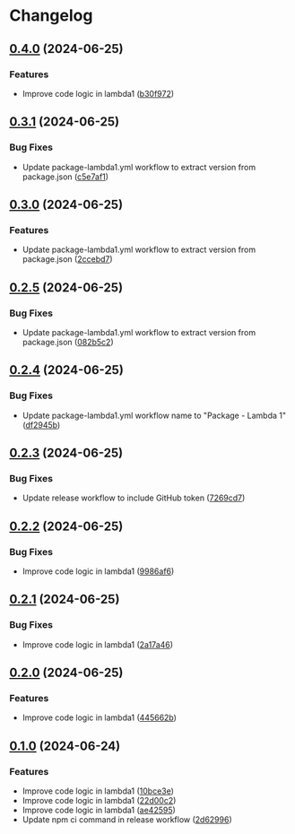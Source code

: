 # Changelog

## [0.4.0](https://github.com/hasithaishere/google-release-action-monorepo-test/compare/lambda1@v0.3.1...lambda1@v0.4.0) (2024-06-25)


### Features

* Improve code logic in lambda1 ([b30f972](https://github.com/hasithaishere/google-release-action-monorepo-test/commit/b30f972b0da463b925c64a68d586ba6673f2576f))

## [0.3.1](https://github.com/hasithaishere/google-release-action-monorepo-test/compare/lambda1@v0.3.0...lambda1@v0.3.1) (2024-06-25)


### Bug Fixes

* Update package-lambda1.yml workflow to extract version from package.json ([c5e7af1](https://github.com/hasithaishere/google-release-action-monorepo-test/commit/c5e7af1b0199052dfe651523e29b7f952f6ec875))

## [0.3.0](https://github.com/hasithaishere/google-release-action-monorepo-test/compare/lambda1@v0.2.5...lambda1@v0.3.0) (2024-06-25)


### Features

* Update package-lambda1.yml workflow to extract version from package.json ([2ccebd7](https://github.com/hasithaishere/google-release-action-monorepo-test/commit/2ccebd75ea4f53785ee27c33740426361bbcc25e))

## [0.2.5](https://github.com/hasithaishere/google-release-action-monorepo-test/compare/lambda1@v0.2.4...lambda1@v0.2.5) (2024-06-25)


### Bug Fixes

* Update package-lambda1.yml workflow to extract version from package.json ([082b5c2](https://github.com/hasithaishere/google-release-action-monorepo-test/commit/082b5c2d6856fd4dbd35b6663fe4752c0095ba37))

## [0.2.4](https://github.com/hasithaishere/google-release-action-monorepo-test/compare/lambda1@v0.2.3...lambda1@v0.2.4) (2024-06-25)


### Bug Fixes

* Update package-lambda1.yml workflow name to "Package - Lambda 1" ([df2945b](https://github.com/hasithaishere/google-release-action-monorepo-test/commit/df2945b4dd54c2eb7fa3a87e655023ffdf6bd998))

## [0.2.3](https://github.com/hasithaishere/google-release-action-monorepo-test/compare/lambda1@v0.2.2...lambda1@v0.2.3) (2024-06-25)


### Bug Fixes

* Update release workflow to include GitHub token ([7269cd7](https://github.com/hasithaishere/google-release-action-monorepo-test/commit/7269cd77eefbce2cda3cd5fd7e5590a3e682b221))

## [0.2.2](https://github.com/hasithaishere/google-release-action-monorepo-test/compare/lambda1@v0.2.1...lambda1@v0.2.2) (2024-06-25)


### Bug Fixes

* Improve code logic in lambda1 ([9986af6](https://github.com/hasithaishere/google-release-action-monorepo-test/commit/9986af65f7724022a45a3985c29715ee79bca417))

## [0.2.1](https://github.com/hasithaishere/google-release-action-monorepo-test/compare/lambda1@v0.2.0...lambda1@v0.2.1) (2024-06-25)


### Bug Fixes

* Improve code logic in lambda1 ([2a17a46](https://github.com/hasithaishere/google-release-action-monorepo-test/commit/2a17a460030f46cfe83aa89d420e88ef9a861a02))

## [0.2.0](https://github.com/hasithaishere/google-release-action-monorepo-test/compare/lambda1@v0.1.0...lambda1@v0.2.0) (2024-06-25)


### Features

* Improve code logic in lambda1 ([445662b](https://github.com/hasithaishere/google-release-action-monorepo-test/commit/445662b95f7dd473f970b5cfe96f492793552ea7))

## [0.1.0](https://github.com/hasithaishere/google-release-action-monorepo-test/compare/lambda1@v0.0.1...lambda1@v0.1.0) (2024-06-24)


### Features

* Improve code logic in lambda1 ([10bce3e](https://github.com/hasithaishere/google-release-action-monorepo-test/commit/10bce3ec51f2bb3b792045ded7d1f243ee84087f))
* Improve code logic in lambda1 ([22d00c2](https://github.com/hasithaishere/google-release-action-monorepo-test/commit/22d00c2d38e100f88571b64ed8c47a012180b138))
* Improve code logic in lambda1 ([ae42595](https://github.com/hasithaishere/google-release-action-monorepo-test/commit/ae42595576b9d7f92934015ac3b7930f7ed4afc2))
* Update npm ci command in release workflow ([2d62996](https://github.com/hasithaishere/google-release-action-monorepo-test/commit/2d62996f955794ee519e3555ededd1794eb80e6d))
